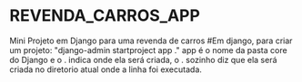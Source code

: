 # REVENDA_CARROS_APP
Mini Projeto em Django para uma revenda de carros
#Em django, para criar um projeto: "django-admin startproject app ." app é o nome da pasta core do Django e o . indica onde ela será criada, o . sozinho diz que ela será criada no diretorio atual onde a linha foi executada.
